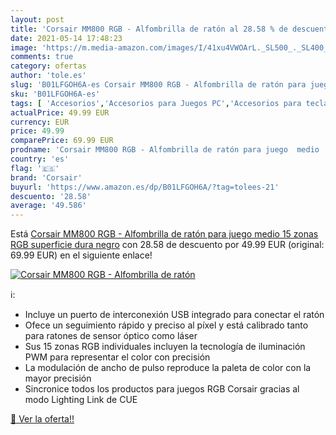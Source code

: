 ```yaml
---
layout: post
title: 'Corsair MM800 RGB - Alfombrilla de ratón al 28.58 % de descuento'
date: 2021-05-14 17:48:23
image: 'https://m.media-amazon.com/images/I/41xu4VWOArL._SL500_._SL400_.jpg'
comments: true
category: ofertas
author: 'tole.es'
slug: 'B01LFGOH6A-es Corsair MM800 RGB - Alfombrilla de ratón para juego medio...'
sku: 'B01LFGOH6A-es'
tags: [ 'Accesorios','Accesorios para Juegos PC','Accesorios para teclados y ratones','Alfombrillas de ratón','Alfrombrillas de ratón para gamers para PC','Informática','Juegos y Accesorios para PC','Teclados, ratones y periféricos de entrada','Videojuegos','corsair','ratón', ]
actualPrice: 49.99 EUR
currency: EUR
price: 49.99
comparePrice: 69.99 EUR
prodname: 'Corsair MM800 RGB - Alfombrilla de ratón para juego  medio  15 zonas RGB  superficie dura   negro'
country: 'es'
flag: '🇪🇸'
brand: 'Corsair'
buyurl: 'https://www.amazon.es/dp/B01LFGOH6A/?tag=tolees-21'
descuento: '28.58'
average: '49.586'
---
```


Está [Corsair MM800 RGB - Alfombrilla de ratón para juego  medio  15 zonas RGB  superficie dura   negro](https://www.amazon.es/dp/B01LFGOH6A/?tag=tolees-21) con 28.58 de descuento por 49.99 EUR (original: 69.99 EUR) en el siguiente enlace!

[![Corsair MM800 RGB - Alfombrilla de ratón](https://m.media-amazon.com/images/I/41xu4VWOArL._SL500_._SL400_.jpg)](https://www.amazon.es/dp/B01LFGOH6A/?tag=tolees-21)

ℹ️:

- Incluye un puerto de interconexión USB integrado para conectar el ratón
- Ofece un seguimiento rápido y preciso al píxel y está calibrado tanto para ratones de sensor óptico como láser
- Sus 15 zonas RGB individuales incluyen la tecnología de iluminación PWM para representar el color con precisión
- La modulación de ancho de pulso reproduce la paleta de color con la mayor precisión
- Sincronice todos los productos para juegos RGB Corsair gracias al modo Lighting Link de CUE

[🛒 Ver la oferta!!](https://www.amazon.es/dp/B01LFGOH6A/?tag=tolees-21)
